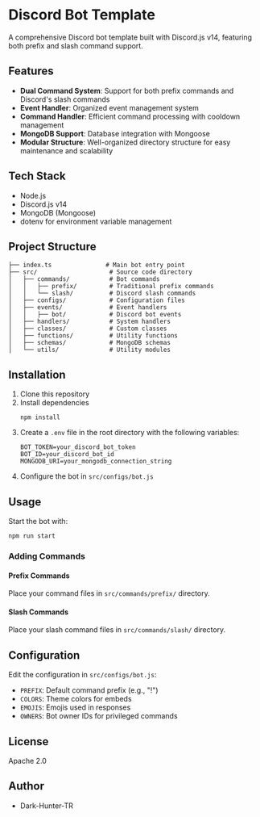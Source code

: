 # Discord Bot Template

A comprehensive Discord bot template built with Discord.js v14, featuring both prefix and slash command support.

## Features

- **Dual Command System**: Support for both prefix commands and Discord's slash commands
- **Event Handler**: Organized event management system
- **Command Handler**: Efficient command processing with cooldown management
- **MongoDB Support**: Database integration with Mongoose
- **Modular Structure**: Well-organized directory structure for easy maintenance and scalability

## Tech Stack

- Node.js
- Discord.js v14
- MongoDB (Mongoose)
- dotenv for environment variable management

## Project Structure

```
├── index.ts               # Main bot entry point
├── src/                    # Source code directory
│   ├── commands/           # Bot commands
│   │   ├── prefix/         # Traditional prefix commands
│   │   └── slash/          # Discord slash commands
│   ├── configs/            # Configuration files
│   ├── events/             # Event handlers
│   │   ├── bot/            # Discord bot events
│   ├── handlers/           # System handlers
│   ├── classes/            # Custom classes
│   ├── functions/          # Utility functions
│   ├── schemas/            # MongoDB schemas
│   └── utils/              # Utility modules
```

## Installation

1. Clone this repository
2. Install dependencies
   ```
   npm install
   ```
3. Create a `.env` file in the root directory with the following variables:
   ```
   BOT_TOKEN=your_discord_bot_token
   BOT_ID=your_discord_bot_id
   MONGODB_URI=your_mongodb_connection_string
   ```
4. Configure the bot in `src/configs/bot.js`

## Usage

Start the bot with:

```
npm run start
```

### Adding Commands

#### Prefix Commands
Place your command files in `src/commands/prefix/` directory.

#### Slash Commands
Place your slash command files in `src/commands/slash/` directory.

## Configuration

Edit the configuration in `src/configs/bot.js`:

- `PREFIX`: Default command prefix (e.g., "!")
- `COLORS`: Theme colors for embeds
- `EMOJIS`: Emojis used in responses
- `OWNERS`: Bot owner IDs for privileged commands

## License

Apache 2.0

## Author

- Dark-Hunter-TR 
